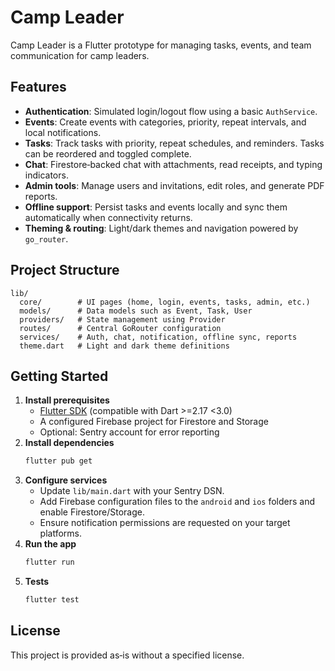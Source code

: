 # Camp Leader

Camp Leader is a Flutter prototype for managing tasks, events, and team communication for camp leaders.

## Features
- **Authentication**: Simulated login/logout flow using a basic `AuthService`.
- **Events**: Create events with categories, priority, repeat intervals, and local notifications.
- **Tasks**: Track tasks with priority, repeat schedules, and reminders. Tasks can be reordered and toggled complete.
- **Chat**: Firestore‑backed chat with attachments, read receipts, and typing indicators.
- **Admin tools**: Manage users and invitations, edit roles, and generate PDF reports.
- **Offline support**: Persist tasks and events locally and sync them automatically when connectivity returns.
- **Theming & routing**: Light/dark themes and navigation powered by `go_router`.

## Project Structure
```
lib/
  core/        # UI pages (home, login, events, tasks, admin, etc.)
  models/      # Data models such as Event, Task, User
  providers/   # State management using Provider
  routes/      # Central GoRouter configuration
  services/    # Auth, chat, notification, offline sync, reports
  theme.dart   # Light and dark theme definitions
```

## Getting Started
1. **Install prerequisites**
   - [Flutter SDK](https://flutter.dev) (compatible with Dart >=2.17 <3.0)
   - A configured Firebase project for Firestore and Storage
   - Optional: Sentry account for error reporting
2. **Install dependencies**
   ```bash
   flutter pub get
   ```
3. **Configure services**
   - Update `lib/main.dart` with your Sentry DSN.
   - Add Firebase configuration files to the `android` and `ios` folders and enable Firestore/Storage.
   - Ensure notification permissions are requested on your target platforms.
4. **Run the app**
   ```bash
   flutter run
   ```
5. **Tests**
   ```bash
   flutter test
   ```

## License
This project is provided as‑is without a specified license.

